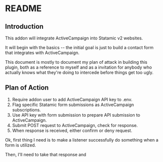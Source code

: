 README
======

Introduction
--

This addon will integrate ActiveCampaign into Statamic v2 websites. 

It will begin with the basics -- the initial goal is just to build a contact form
that integrates with ActiveCampaign.

This document is mostly to document my plan of attack in building this plugin, both as a reference to myself and as a invitation for anybody who actually knows what they're doing to intercede before things get too ugly.


Plan of Action
--


1. Require addon user to add ActiveCampaign API key to .env.
3. Flag specific Statamic form submissions as ActiveCampaign subscriptions.
4. Use API key with form submission to prepare API submission to ActiveCampaign.
5. Submit POST request to ActiveCampaign, check for response.
6. When response is received, either confirm or deny request.

Ok, first thing I need is to make a listener successfully do something when a form is utilized.

Then, I'll need to take that response and 